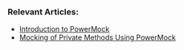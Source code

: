 ### Relevant Articles: 
- [Introduction to PowerMock](https://www.baeldung.com/intro-to-powermock)
- [Mocking of Private Methods Using PowerMock](https://www.baeldung.com/powermock-private-method)
